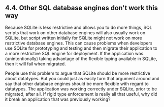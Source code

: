 ## 4\.4\. Other SQL database engines don't work this way


 Because SQLite is less restrictive and allows you to do more things,
SQL scripts that work on other database engines will also usually work
on SQLite, but script written initially for SQLite might not work
on more restrictive database engines. This can cause problems when
developers use SQLite for prototyping and testing and then migrate their
application to a more restrictive SQL engine for deployment. If the
application was (unintentionally) taking advantage of the flexible
typing available in SQLite, then it will fail when migrated.



 People use this problem to argue that SQLite should be more
restrictive about datatypes. But you could just as easily turn
that argument around and say that other database engines should be
more flexible with regard to datatypes. The application was working
correctly under SQLite, prior to be migrated, after all. If rigid
type enforcement is really all that useful, why did it break an
application that was previously working?



